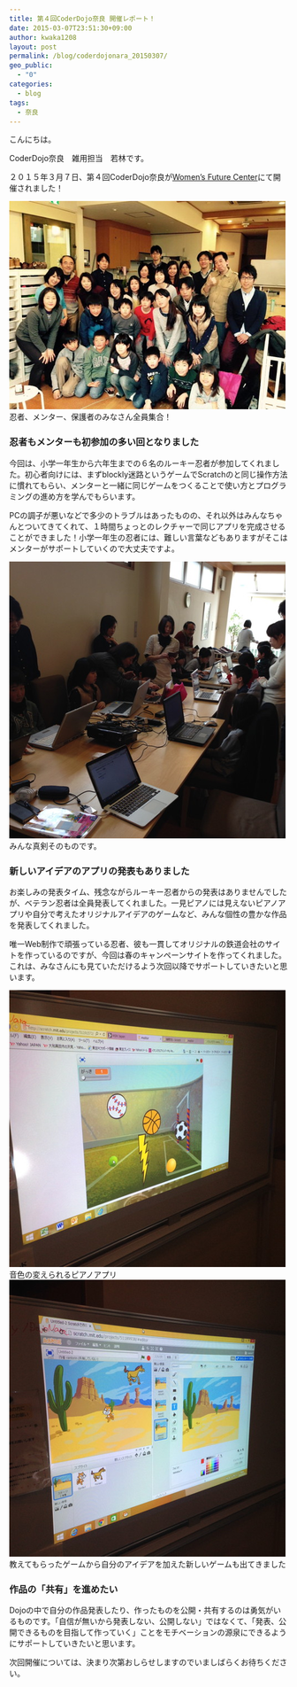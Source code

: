 ```yaml
---
title: 第４回CoderDojo奈良 開催レポート！
date: 2015-03-07T23:51:30+09:00
author: kwaka1208
layout: post
permalink: /blog/coderdojonara_20150307/
geo_public:
  - "0"
categories:
  - blog
tags:
  - 奈良
---
```

こんにちは。
  
CoderDojo奈良　雑用担当　若林です。

２０１５年３月７日、第４回CoderDojo奈良が[Women’s Future Center](http://wfc-wa.com/)にて開催されました！


<img src="/images/2015/03/all20150307.jpg" alt="集合写真" width="500" height="376" />
忍者、メンター、保護者のみなさん全員集合！ 

<h3>
  忍者もメンターも初参加の多い回となりました
</h3>

今回は、小学一年生から六年生までの６名のルーキー忍者が参加してくれました。初心者向けには、まずblockly迷路というゲームでScratchのと同じ操作方法に慣れてもらい、メンターと一緒に同じゲームをつくることで使い方とプログラミングの進め方を学んでもらいます。

PCの調子が悪いなどで多少のトラブルはあったものの、それ以外はみんなちゃんとついてきてくれて、１時間ちょっとのレクチャーで同じアプリを完成させることができました！小学一年生の忍者には、難しい言葉などもありますがそこはメンターがサポートしていくので大丈夫ですよ。


<img src="/images/2015/03/img_0993.jpg" alt="みんな真剣そのものです。" width="500" height="500" />
みんな真剣そのものです。 

<h3>
  新しいアイデアのアプリの発表もありました
</h3>

お楽しみの発表タイム、残念ながらルーキー忍者からの発表はありませんでしたが、ベテラン忍者は全員発表してくれました。一見ピアノには見えないピアノアプリや自分で考えたオリジナルアイデアのゲームなど、みんな個性の豊かな作品を発表してくれました。

唯一Web制作で頑張っている忍者、彼も一貫してオリジナルの鉄道会社のサイトを作っているのですが、今回は春のキャンペーンサイトを作ってくれました。これは、みなさんにも見ていただけるよう次回以降でサポートしていきたいと思います。


<img src="/images/2015/03/img_0994.jpg" alt="音色の変えられるピアノアプリ" width="500" height="500" />
音色の変えられるピアノアプリ 
<img src="/images/2015/03/img_0995.jpg" alt="教えてもらったゲームから自分のアイデアを加えた新しいゲームも出てきました" width="500" height="500" />
教えてもらったゲームから自分のアイデアを加えた新しいゲームも出てきました 

<h3>
  作品の「共有」を進めたい
</h3>

Dojoの中で自分の作品発表したり、作ったものを公開・共有するのは勇気がいるものです。「自信が無いから発表しない、公開しない」ではなくて、「発表、公開できるものを目指して作っていく」ことをモチベーションの源泉にできるようにサポートしていきたいと思います。

次回開催については、決まり次第おしらせしますのでいましばらくお待ちください。